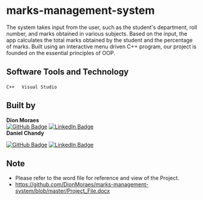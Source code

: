 # marks-management-system
The system takes input from the user, such as the student's department, roll number, and marks obtained in various subjects.
Based on the input, the app calculates the total marks obtained by the student and the percentage of marks.
Built using an interactive menu driven C++ program, our project is founded on the essential principles of OOP.

## Software Tools and Technology
```C++ ``` 
&nbsp;
```Visual Studio```


## Built by 
**Dion Moraes**   
[![GitHub Badge](https://img.shields.io/badge/GitHub-100000?style=for-the-badge&logo=github&logoColor=white)](https://github.com/DionMoraes)
[![LinkedIn Badge](https://img.shields.io/badge/LinkedIn-0077B5?style=for-the-badge&logo=linkedin&logoColor=white)](https://www.linkedin.com/in/dion-moraes-697b66219/)  
**Daniel Chandy**

[![GitHub Badge](https://img.shields.io/badge/GitHub-100000?style=for-the-badge&logo=github&logoColor=white)]()
[![LinkedIn Badge](https://img.shields.io/badge/LinkedIn-0077B5?style=for-the-badge&logo=linkedin&logoColor=white)](https://www.linkedin.com/in/daniel-chandy-545105185/)

## Note
- Please refer to the word file for reference and view of the Project.
- https://github.com/DionMoraes/marks-management-system/blob/master/Project_File.docx
